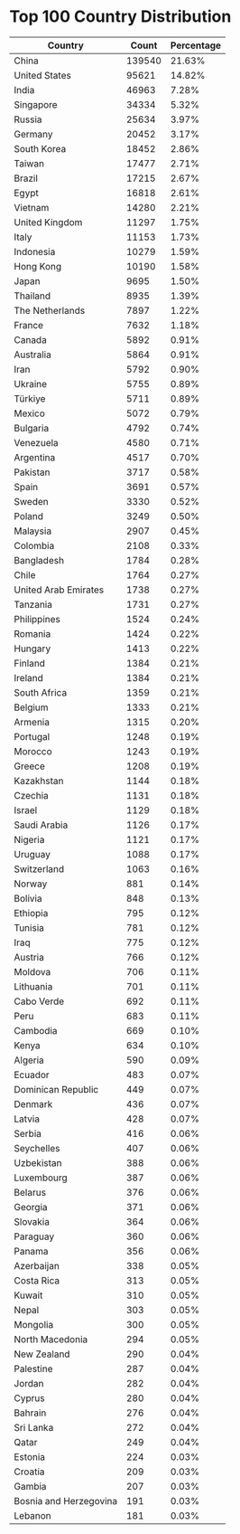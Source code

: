 # Top 100 Country Distribution
| Country | Count | Percentage |
|----|----|----|
| China | 139540 | 21.63% |
| United States | 95621 | 14.82% |
| India | 46963 | 7.28% |
| Singapore | 34334 | 5.32% |
| Russia | 25634 | 3.97% |
| Germany | 20452 | 3.17% |
| South Korea | 18452 | 2.86% |
| Taiwan | 17477 | 2.71% |
| Brazil | 17215 | 2.67% |
| Egypt | 16818 | 2.61% |
| Vietnam | 14280 | 2.21% |
| United Kingdom | 11297 | 1.75% |
| Italy | 11153 | 1.73% |
| Indonesia | 10279 | 1.59% |
| Hong Kong | 10190 | 1.58% |
| Japan | 9695 | 1.50% |
| Thailand | 8935 | 1.39% |
| The Netherlands | 7897 | 1.22% |
| France | 7632 | 1.18% |
| Canada | 5892 | 0.91% |
| Australia | 5864 | 0.91% |
| Iran | 5792 | 0.90% |
| Ukraine | 5755 | 0.89% |
| Türkiye | 5711 | 0.89% |
| Mexico | 5072 | 0.79% |
| Bulgaria | 4792 | 0.74% |
| Venezuela | 4580 | 0.71% |
| Argentina | 4517 | 0.70% |
| Pakistan | 3717 | 0.58% |
| Spain | 3691 | 0.57% |
| Sweden | 3330 | 0.52% |
| Poland | 3249 | 0.50% |
| Malaysia | 2907 | 0.45% |
| Colombia | 2108 | 0.33% |
| Bangladesh | 1784 | 0.28% |
| Chile | 1764 | 0.27% |
| United Arab Emirates | 1738 | 0.27% |
| Tanzania | 1731 | 0.27% |
| Philippines | 1524 | 0.24% |
| Romania | 1424 | 0.22% |
| Hungary | 1413 | 0.22% |
| Finland | 1384 | 0.21% |
| Ireland | 1384 | 0.21% |
| South Africa | 1359 | 0.21% |
| Belgium | 1333 | 0.21% |
| Armenia | 1315 | 0.20% |
| Portugal | 1248 | 0.19% |
| Morocco | 1243 | 0.19% |
| Greece | 1208 | 0.19% |
| Kazakhstan | 1144 | 0.18% |
| Czechia | 1131 | 0.18% |
| Israel | 1129 | 0.18% |
| Saudi Arabia | 1126 | 0.17% |
| Nigeria | 1121 | 0.17% |
| Uruguay | 1088 | 0.17% |
| Switzerland | 1063 | 0.16% |
| Norway | 881 | 0.14% |
| Bolivia | 848 | 0.13% |
| Ethiopia | 795 | 0.12% |
| Tunisia | 781 | 0.12% |
| Iraq | 775 | 0.12% |
| Austria | 766 | 0.12% |
| Moldova | 706 | 0.11% |
| Lithuania | 701 | 0.11% |
| Cabo Verde | 692 | 0.11% |
| Peru | 683 | 0.11% |
| Cambodia | 669 | 0.10% |
| Kenya | 634 | 0.10% |
| Algeria | 590 | 0.09% |
| Ecuador | 483 | 0.07% |
| Dominican Republic | 449 | 0.07% |
| Denmark | 436 | 0.07% |
| Latvia | 428 | 0.07% |
| Serbia | 416 | 0.06% |
| Seychelles | 407 | 0.06% |
| Uzbekistan | 388 | 0.06% |
| Luxembourg | 387 | 0.06% |
| Belarus | 376 | 0.06% |
| Georgia | 371 | 0.06% |
| Slovakia | 364 | 0.06% |
| Paraguay | 360 | 0.06% |
| Panama | 356 | 0.06% |
| Azerbaijan | 338 | 0.05% |
| Costa Rica | 313 | 0.05% |
| Kuwait | 310 | 0.05% |
| Nepal | 303 | 0.05% |
| Mongolia | 300 | 0.05% |
| North Macedonia | 294 | 0.05% |
| New Zealand | 290 | 0.04% |
| Palestine | 287 | 0.04% |
| Jordan | 282 | 0.04% |
| Cyprus | 280 | 0.04% |
| Bahrain | 276 | 0.04% |
| Sri Lanka | 272 | 0.04% |
| Qatar | 249 | 0.04% |
| Estonia | 224 | 0.03% |
| Croatia | 209 | 0.03% |
| Gambia | 207 | 0.03% |
| Bosnia and Herzegovina | 191 | 0.03% |
| Lebanon | 181 | 0.03% |
